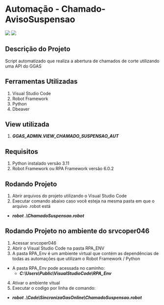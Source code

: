 # Automação - Chamado-AvisoSuspensao
<img src="https://img.shields.io/static/v1?label=Language&message=Python&color=blue&style=for-the-badge"/>
<img src="https://img.shields.io/static/v1?label=Framework&message=RobotFramework&color=blue&style=for-the-badge"/>

## Descrição do Projeto
<p align="justify"> Script automatizado que realiza a abertura de chamados de corte utilizando uma API do GGAS</p>

## Ferramentas Utilizadas
1) Visual Studio Code
2) Robot Framework
3) Python
4) Dbeaver

## View utilizada
1) ***GGAS_ADMIN.VIEW_CHAMADO_SUSPENSAO_AUT***

## Requisitos
1) Python instalado versão 3.11
2) Robot Framework ou RPA Framework versão 6.0.2

## Rodando Projeto
1) Abrir arquivos do projeto utilizando o Visual Studio Code
2) Executar comando abaixo caso você esteja na mesma pasta em que o arquivo .robot está
- ***robot .\ChamadoSuspensao.robot***


## Rodando Projeto no ambiente do srvcoper046
1) Acessar srvcoper046
2) Abrir o Visual Studio Code na pasta RPA_ENV
3) A pasta RPA_Env é um ambiente virtual que contém as dependências de todas as automações que utilizam o Robot Framework / Python
- A pasta RPA_Env pode acessada no caminho:
   - ***C:\Users\Public\VisualStudioCode\RPA_Env***
4) Ativar o ambiente vitual
5) Executar o codigo por linha de comando:
- ***robot .\Code\SincronizaGasOnline\ChamadoSuspensao.robot***

